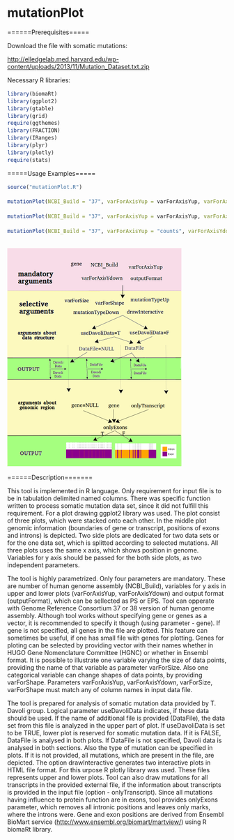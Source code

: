 # mutationPlot
======Prerequisites=====

Download the file with somatic mutations:

http://elledgelab.med.harvard.edu/wp-content/uploads/2013/11/Mutation_Dataset.txt.zip 

Necessary R libraries:
```R
library(biomaRt)
library(ggplot2)
library(gtable)
library(grid) 
require(ggthemes)
library(FRACTION)
library(IRanges)
library(plyr)
library(plotly)
require(stats)
```

=====Usage Examples=====

```R
source("mutationPlot.R")

mutationPlot(NCBI_Build = "37", varForAxisYup = varForAxisYup, varForAxisYdown = varForAxisYdown, drawOnlyTranscript = FALSE, outputFormat = "ps", mutationTypeDown=c("Nonsense","Frameshift"), mutationTypeUp=c("Nonsense","Frameshift"), onlyExons=FALSE, databaseUp = "ExAC Data,", databaseDown = "Somatic Mutation Data,", useDavoliData=TRUE, DataFile="externalDataFile.csv", typeOfGeneName = "hgnc", gene="BRCA2")

mutationPlot(NCBI_Build = "37", varForAxisYup = varForAxisYup, varForAxisYdown = varForAxisYdown, varForShape="LOF", drawOnlyTranscript = FALSE, outputFormat = "ps", mutationTypeDown=c("Nonsense","Frameshift"), mutationTypeUp=c("Nonsense","Frameshift"), onlyExons=TRUE, databaseUp = "ExAC Data,", databaseDown = "Somatic Mutation Data,", useDavoliData=TRUE, DataFile="externalDataFile.csv", typeOfGeneName = "hgnc", gene="BRCA2", drawInteractive=TRUE)

mutationPlot(NCBI_Build = "37", varForAxisYup = "counts", varForAxisYdown = "counts", drawOnlyTranscript = FALSE, outputFormat = "ps", mutationTypeDown=c("Nonsense","Frameshift"), mutationTypeUp=c("Missense"), onlyExons=TRUE, databaseUp = "Somatic Mutation Data,", databaseDown = "Somatic Mutation Data,", typeOfGeneName = "hgnc", gene="ARID1A", drawInteractive=TRUE)
```
<br />
<img src="images/tool_.bmp" width="400">

======Description=======

This tool is implemented in R language. Only requirement for input file is to be in tabulation 
delimited named columns. There was specific function written to process somatic mutation data 
set,  since it did not fulfill this requirement. For a plot drawing ggplot2 library was used. The plot consist of three plots, which were stacked onto each other. In the middle plot genomic information (boundaries of gene or transcript, positions of exons and introns) is depicted. Two side plots are dedicated for two data sets or for the one data set, which is splitted according to selected mutations. All three plots uses the same x axis, which shows position in genome. Variables for y axis should be passed for the both side plots, as two independent parameters. 

The tool is highly parametrized. Only four parameters are mandatory. These are number of human genome assembly (NCBI\_Build), variables for y axis in upper and lower plots (varForAxisYup, varForAxisYdown) and output format (outputFormat), which can be sellected as PS or EPS. Tool can 
opperate with Genome Reference Consortium 37 or 38 version of human genome assembly. Although tool works without specifying gene or genes as a vector, it is recommended to specify it though (using parameter - gene). If gene is not specified, all genes in the file are plotted. This feature can sometimes be useful, if one has small file with genes for plotting. Genes for ploting can be selected by providing vector with their names whether in HUGO Gene  Nomenclature Committee (HGNC) or whether in Ensembl format. It is possible to illustrate one variable varying the size of data points, providing the name of that variable as parameter varForSize. Also one categorical variable can change shapes of data points, by providing varForShape. Parameters varForAxisYup, varForAxisYdown, varForSize, varForShape must match any of column names in input data file.

The tool is prepared for analysis of somatic mutation data provided by T. Davoli group. Logical parameter useDavoliData indicates, if these data should be used. If the name of additional file is provided (DataFile), the data set from this file is analyzed in the upper part of plot. If useDavoliData is set to be TRUE, lower plot is reserved for somatic mutation data. If it is FALSE, DataFile is analysed in both plots. If DataFile is not specified, Davoli data is analysed in both sections. Also the type of mutation can be specified in plots. If it is not provided, all mutations, which are present in the file, are depicted. The option drawInteractive generates two interactive plots in HTML file format. For this urpose R plotly library was used. These files represents upper and lower plots. Tool can also draw mutations for all transcripts in the provided external file, if the information about transcripts is provided in the input file (option - onlyTranscript). Since all mutations having influence to protein function are in exons, tool provides onlyExons parameter, which removes all intronic positions and leaves only marks, where the introns were. Gene and exon positions are derived from Ensembl BioMart 
service (http://www.ensembl.org/biomart/martview/) using R biomaRt library.




